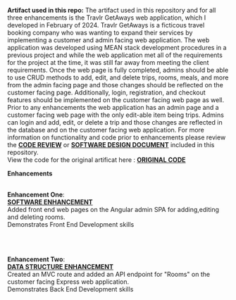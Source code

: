 

**Artifact used in this repo:**
The artifact used in this repository and for all three enhancements is the Travlr GetAways web application, which I developed in February of 2024. Travlr GetAways is a ficticous travel booking company who was wanting to expand their services by implementing a customer and admin facing web application. The web application was developed using MEAN stack development procedures in a previous project and while the web application met all of the requirements for the project at the time, it was still far away from meeting the client requirements. Once the web page is fully completed, admins should be able to use CRUD methods to add, edit, and delete trips, rooms, meals, and more from the admin facing page and those changes should be reflected on the customer facing page. Additionally, login, registration, and checkout features should be implemented on the customer facing web page as well.  Prior to any enhancements the web application has an admin page and a customer facing web page with the only edit-able item being trips. Admins can login and add, edit, or delete a trip and those changes are reflected in the database and on the customer facing web application. For more information on functionality and code prior to enhancements please review the [**CODE REVIEW**](https://www.youtube.com/watch?v=9WlSppAobVI)
 or [**SOFTWARE DESIGN DOCUMENT**](https://view.officeapps.live.com/op/view.aspx?src=https%3A%2F%2Fraw.githubusercontent.com%2FJessicaDuft%2FCS499-Capstone%2Fmain%2FCS%2520465%2520Software%2520Design%2520Document%2520V%25203.0%2520(FINAL).docx&wdOrigin=BROWSELINK) included in this repository. <br/>
 View the code for the original artificat here : [**ORIGINAL CODE**]( https://github.com/JessicaDuft/CS499-Capstone/tree/main/Original_Code)


**Enhancements**
<br/>
<br/>


**Enhancement One**: 
<br />
[**SOFTWARE ENHANCEMENT**](https://github.com/JessicaDuft/Software_Enhancement)
<br/>
Added front end web pages on the Angular admin SPA for adding,editing and deleting rooms.
<br/>
Demonstrates Front End Development skills

<br/>
<br/>


**Enhancement Two**: 
<br/>
[**DATA STRUCTURE ENHANCEMENT**](https://github.com/JessicaDuft/Data_Structure_Enhancement)
<br/>
Created an MVC route and added an API endpoint for "Rooms" on the customer facing Express web application. 
<br/>
Demonstrates Back End Development skills





